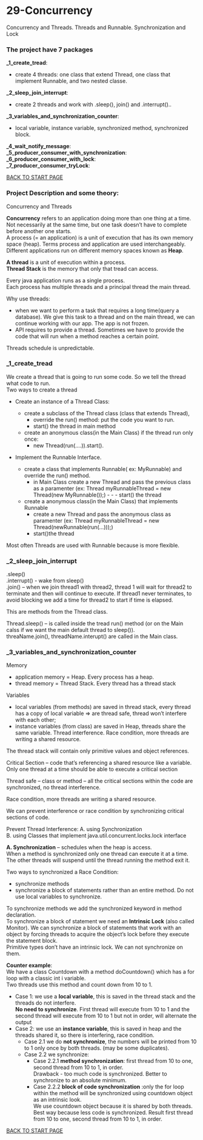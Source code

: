 # 29-Concurrency
Concurrency and Threads. Threads and Runnable. Synchronization and Lock  

### The project have 7 packages  

**_1_create_tread**:   
  -  create 4 threads: one class that extend Thread, one class that implement Runnable, and two nested classe.  

**_2_sleep_join_interrupt**: 
  -  create 2 threads and work with .sleep(), join() and .interrupt()..  

**_3_variables_and_synchronization_counter**:  
  -  local variable, instance variable, synchronized method, synchronized block.  

**_4_wait_notify_message**:   
**_5_producer_consumer_with_synchronization**:   
**_6_producer_consumer_with_lock**:  
**_7_producer_consumer_tryLock**:    

[BACK TO START PAGE](https://github.com/FlorescuAndrei/Start.git) 

### Project Description and some theory:  

Concurrency and Threads  

**Concurrency** refers to an application doing more than one thing at a time. Not necessarily at the same time, but one task doesn’t have to complete before another one starts.  
A process (= an application) is a unit of execution that has its own memory space (heap). Terms process and application are used interchangeably.  
Different applications run on different memory spaces known as **Heap**.  


**A thread** is a unit of execution within a process.  
**Thread Stack** is the memory that only that tread can access.  

Every java application runs as a single process.  
Each process has multiple threads and a principal thread the main thread.  

Why use threads:
-  when we want to perform a task that requires a long time(query a database). We give this task to a thread and on the main thread, we can continue working with our app. The app is not frozen.
-  API requires to provide a thread. Sometimes we have to provide the code that will run when a method reaches a certain point.

Threads schedule is unpredictable.  

### _1_create_tread  

We create a thread that is going to run some code. So we tell the thread what code to run.  
Two ways to create a thread 
-  Create an instance of a Thread Class: 
   -  create a subclass of the Thread  class (class that extends Thread), 
      -  override the run() method: put the code you want to run.  
      -  start() the thread in main method  
   -  create an anonymous class(in the Main Class) if the thread run only once:  
      -  new Thread(run(….)).start().  
      
-  Implement the Runnable Interface.  
   -  create a class that implements Runnable( ex: MyRunnable) and override the run() method.  
      -  in Main Class create a new Thread and pass the previous class as a paramenter (ex: Thread myRunnableThread = new Thread(new MyRunnable());)  -  -  -  start() the thread  
   -   create a anonymous class(in the Main Class) that implements Runnable  
       -  create a new Thread and pass the anonymous class as paramenter (ex: Thread myRunnableThread = new Thread(newRunnable(run(…)));)  
       -  start()the thread  

Most often Threads are used with Runnable because is more flexible.  

### _2_sleep_join_interrupt  

.sleep()  
.interrupt() - wake from sleep()  
.join() – when we join thread1 with thread2, thread 1 will wait for thread2 to terminate and then will continue to execute. If thread1 never terminates, to avoid blocking we add a time for thread2 to start if time is elapsed.   

This are methods from the Thread class.  

Thread.sleep() – is called  inside the tread run() method (or on the Main calss if we want the main default thread to sleep()).  
threaName.join(), threadName.interupt() are called in the Main class.


### _3_variables_and_synchronization_counter  

Memory  
-  application memory = Heap. Every process has a heap.  
-  thread memory = Thread Stack. Every thread has a thread stack  

Variables   
-  local variables (from methods) are saved in thread stack, every thread has a copy of local variable => are thread safe, thread won’t interfere with each other;  
-  instance variables (from class) are saved in Heap, threads share the same variable. Thread interference. Race condition, more threads are writing a shared resource.  

The thread stack will contain only primitive values and object references.  

Critical Section – code that’s referencing a shared resource like a variable.  
Only one thread at a time should be able to execute a critical section   

Thread safe – class or method – all the critical sections within the code are synchronized, no thread interference.  

Race condition, more threads are writing a shared resource.

We can prevent interference or race condition by synchronizing critical sections of code.


Prevent Thread Interference:
A.	using Synchronization  
B.	using Classes that implement java.util.concurrent.locks.lock interface  

**A. Synchronization** – schedules when the heap is access.  
When a method is synchronized only one thread can execute it at a time. The other threads will suspend until the thread running the method exit it.  

Two ways to synchronized a Race Condition:  
-  synchronize methods   
-  synchronize a block of statements rather than an entire method. Do not use local variables to synchronize.   

To synchronize methods we add the synchronized keyword in method declaration.  
To synchronize a block of statement we need an **Intrinsic Lock** (also called Monitor). We can synchronize a block of statements that work with an object by forcing threads to acquire the object’s lock before they execute the statement block.  
Primitive types don’t have an intrinsic lock. We can not synchronize on them.  

**Counter example**:  
We have a class Countdown with a method doCountdown() which has a for loop with a classic int i variable.  
Two threads use this method and count down from 10 to 1.  
-  Case 1: we use a **local variable**, this is saved in the thread stack and the threads do not interfere.  
**No need to synchronize**.  First thread will execute from 10 to 1 and the second thread will execute from 10 to 1 but not in order,  will alternate the output 
-  Case 2: we use an **instance variable**, this is saved in heap and the threads shared  it, so there is interfering, race condition.
   -  Case 2.1 we do **not synchronize**, the numbers will be printed from 10 to 1 only once by both threads. (may be some duplicates).  
   -  Case 2.2 we synchronize:  
      - Case 2.2.1 **method synchronization**:  first thread from 10 to one, second thread from 10 to 1, in order.  
      Drawback - too much code is synchronized. Better to synchronize to an absolute minimum.  
      - Case 2.2.2 **block of code synchronization** :only the for loop within the method will be synchronized using countdown object as an intrinsic look.  
      We use countdown object because it is shared by both threads.  
      Best way because less code is synchronized.
      Result first thread from 10 to one, second thread from 10 to 1, in order.  



[BACK TO START PAGE](https://github.com/FlorescuAndrei/Start.git) 
